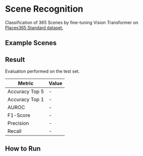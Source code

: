 # Scene Recognition
Classification of 365 Scenes by fine-tuning Vision Transformer on [Places365 Standard dataset.](http://places2.csail.mit.edu/)

## Example Scenes





## Result
Evaluation performed on the test set.

| Metric | Value |
|--------|-------|
|Accuracy Top 5 | - |
|Accuracy Top 1 | - |
|AUROC | - |
|F1-Score | - |
|Precision| - |
|Recall | - |

## How to Run
